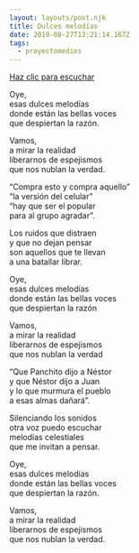 ```yaml
---
layout: layouts/post.njk
title: Dulces melodías
date: 2019-08-27T12:21:14.167Z
tags:
  - proyectomedios
---
```

[Haz clic para escuchar](https://www.musicaparalatransformacion.com/musica)

Oye,\
esas dulces melodías\
donde están las bellas voces\
que despiertan la razón.

Vamos,\
a mirar la realidad \
liberarnos de espejismos \
que nos nublan la verdad.

“Compra esto y compra aquello”\
“la versión del celular”\
“hay que ser el popular\
para al grupo agradar”.

Los ruidos que distraen\
y que no dejan pensar \
son aquellos que te llevan \
a una batallar librar.

Oye,\
esas dulces melodías\
donde están las bellas voces \
que despiertan la razón

Vamos,\
a mirar la realidad\
liberarnos de espejismos \
que nos nublan la verdad

“Que Panchito dijo a Néstor \
y que Néstor dijo a Juan\
y lo que murmura el pueblo \
a esas almas dañará”.

Silenciando los sonidos \
otra voz puedo escuchar \
melodías celestiales\
que me invitan a pensar.

Oye,\
esas dulces melodías\
donde están las bellas voces \
que despiertan la razón.

Vamos,\
a mirar la realidad \
liberarnos de espejismos \
que nos nublan la verdad.
